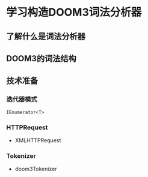 # 学习构造DOOM3词法分析器

## 了解什么是词法分析器

## DOOM3的词法结构

## 技术准备

### 迭代器模式

`IEnumerator<T>`

### HTTPRequest

- XMLHTTPRequest

### Tokenizer

- doom3Tokenizer
